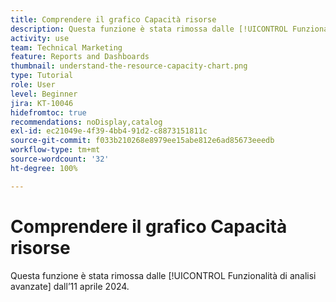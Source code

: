 ```yaml
---
title: Comprendere il grafico Capacità risorse
description: Questa funzione è stata rimossa dalle [!UICONTROL Funzionalità di analisi avanzate] dall’11 aprile 2024.
activity: use
team: Technical Marketing
feature: Reports and Dashboards
thumbnail: understand-the-resource-capacity-chart.png
type: Tutorial
role: User
level: Beginner
jira: KT-10046
hidefromtoc: true
recommendations: noDisplay,catalog
exl-id: ec21049e-4f39-4bb4-91d2-c8873151811c
source-git-commit: f033b210268e8979ee15abe812e6ad85673eeedb
workflow-type: tm+mt
source-wordcount: '32'
ht-degree: 100%

---
```


# Comprendere il grafico Capacità risorse

Questa funzione è stata rimossa dalle [!UICONTROL Funzionalità di analisi avanzate] dall’11 aprile 2024.

